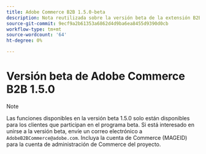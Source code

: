 ```yaml
---
title: Adobe Commerce B2B 1.5.0-beta
description: Nota reutilizada sobre la versión beta de la extensión B2B
source-git-commit: 9ecf9a2b61353a6862d4d9ba6ea8455d9390d0cb
workflow-type: tm+mt
source-wordcount: '64'
ht-degree: 0%

---
```


# Versión beta de Adobe Commerce B2B 1.5.0

>[!NOTE]
>
>Las funciones disponibles en la versión beta 1.5.0 solo están disponibles para los clientes que participan en el programa beta. Si está interesado en unirse a la versión beta, envíe un correo electrónico a `AdobeB2BCommerce@adobe.com`. Incluya la cuenta de Commerce (MAGEID) para la cuenta de administración de Commerce del proyecto.
